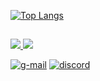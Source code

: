 [![Top Langs](https://github-readme-stats.vercel.app/api/top-langs/?username=gg-br)](https://github.com/anuraghazra/github-readme-stats)

##

<div>
 <a href= "mailto:gabrielguerreirodefreitas@gmail.com"><img src="https://img.shields.io/badge/Gmail-D14836?style=for-the-badge&logo=gmail&logoColor=white" target= "_blank"> </a>
 <a href= "https://discord.gg/PXN9MKk3F2"> <img src="https://img.shields.io/badge/Discord-7289DA?style=for-the-badge&logo=discord&logoColor=white" target= "_blank"> </a>
</div>

 
[![g-mail](https://img.shields.io/badge/Gmail-D14836?style=for-the-badge&logo=gmail&logoColor=white)](mailto:gabrielguerreirodefreitas@gmail.com)
[![discord](https://img.shields.io/badge/Discord-7289DA?style=for-the-badge&logo=discord&logoColor=white)](https://discord.gg/PXN9MKk3F2)
